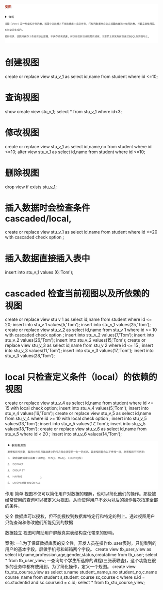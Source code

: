 ![alt text](2c2893f6-1fa5-41d7-9193-26dc5766c980.png)
# 创建视图
create or replace view stu_v_1 as select id,name from student where id <=10;
# 查询视图
show create view stu_v_1;
select * from stu_v_1 where id<3;
# 修改视图

create or replace view stu_v_1 as select id,name,no from student where id <=10;
alter view stu_v_1 as select id,name from student where id <=10;

# 删除视图
drop view  if exists stu_v_1; 
# 插入数据时会检查条件 cascaded/local,
create or replace view stu_v_1 as select id,name from student where id <=20 with cascaded check option ;
# 插入数据直接插入表中
insert into stu_v_1 values (6,'Tom');

# cascaded 检查当前视图以及所依赖的视图
create or replace view stu v 1 as select id,name  from student where id <= 20;
insert into stu_v 1 values(5,'Tom');
insert into stu_v_1 values(25,'Tom');
create or replace view stu_v_2 as select id,name from stu_v 1 where id >= 10 with cascaded check option ;
insert into stu_v_2 values(7,'Tom');
insert into stu_v_2 values(26,'Tom');
insert into stu_v_2 values(15,'Tom');
create or replace view stu_v_3 as select id,name from stu_v 2 where id <= 15 ;
insert into stu_v_3 values(11,'Tom');
insert into stu_v_3 values(17,'Tom');
insert into stu_v_3 values(28,'Tom');

# local 只检查定义条件（local）的依赖的视图
create or replace view stu_v_4 as select id,name from student where id <= 15 with local check option;
insert into stu_v_4 values(5,'Tom');
insert into stu_v_4 values(16,'Tom');
create or replace view stu_v_5 as select id,name from stu_v_4 where id >= 10 with local check option ;
insert into stu_v_5 values(13,'Tom');
insert into stu_v_5 values(17,'Tom');
insert into stu_v_5 values(18,'Tom');
create or replace view stu_v_6 as select id,name from stu_v_5 where id < 20 ;
insert into stu_v_6 values(14,'Tom');

![alt text](4db6a7f3-7411-4d18-a6b9-5fbd1bde1808.png)
作用
简单
视图不仅可以简化用户对数据的理解，也可以简化他们的操作。那些被经常使用的查询可以被定义为视图，从而使得用户不必为以后的操作每次指定全部的条件。

安全
数据库可以授权，但不能授权到数据库特定行和特定的列上。通过视图用户只能查询和修改他们所能见到的数据

数据独立
视图可帮助用户屏蔽真实表结构变化带来的影响。

案例:
--1.为了保证数据库表的安全性，开发人员在操作tb_user表时，只能看到的用产的基本字段，屏做手机号和邮箱两个字段。
create view  tb_user_view as select id,name,profession,age,gender,status,creatatime from tb_user;
select * from tb_user_view;
--查询每个学生所选修的课程(三张表联査)，这个功能在很多的业务中都有使用到，为了简化操作，定义一个规图。
create view tb_stu_course_view as select  s.name student_name,s.no student_no,c.name course_name from student s,student_course sc,course c where s.id = sc.studentid and sc.courseid = c.id;
select * from tb_stu_course_view;






